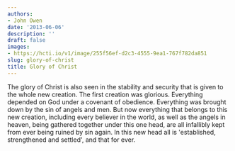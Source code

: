 ```yaml
---
authors:
- John Owen
date: '2013-06-06'
description: ''
draft: false
images:
- https://hcti.io/v1/image/255f56ef-d2c3-4555-9ea1-767f782da851
slug: glory-of-christ
title: Glory of Christ
---
```


The glory of Christ is also seen in the stability and security that is given to the whole new creation. The first creation was glorious. Everything depended on God under a covenant of obedience. Everything was brought down by the sin of angels and men. But now everything that belongs to this new creation, including every believer in the world, as well as the angels in heaven, being gathered together under this one head, are all infallibly kept from ever being ruined by sin again. In this new head all is 'established, strengthened and settled', and that for ever.
